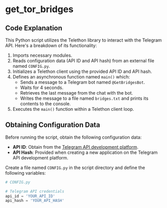 # get_tor_bridges

## Code Explanation

This Python script utilizes the Telethon library to interact with the Telegram API. Here's a breakdown of its functionality:

1. Imports necessary modules.
2. Reads configuration data (API ID and API hash) from an external file named `CONFIG.py`.
3. Initializes a Telethon client using the provided API ID and API hash.
4. Defines an asynchronous function named `main()` which:
    - Sends a message to a Telegram bot named `@GetBridgesBot`.
    - Waits for 4 seconds.
    - Retrieves the last message from the chat with the bot.
    - Writes the message to a file named `bridges.txt` and prints its contents to the console.
5. Executes the `main()` function within a Telethon client loop.

## Obtaining Configuration Data

Before running the script, obtain the following configuration data:

- **API ID**: Obtain from the [Telegram API development platform](https://my.telegram.org/auth).
- **API Hash**: Provided when creating a new application on the Telegram API development platform.

Create a file named `CONFIG.py` in the script directory and define the following variables:

```python
# CONFIG.py

# Telegram API credentials
api_id = 'YOUR_API_ID'
api_hash = 'YOUR_API_HASH'
